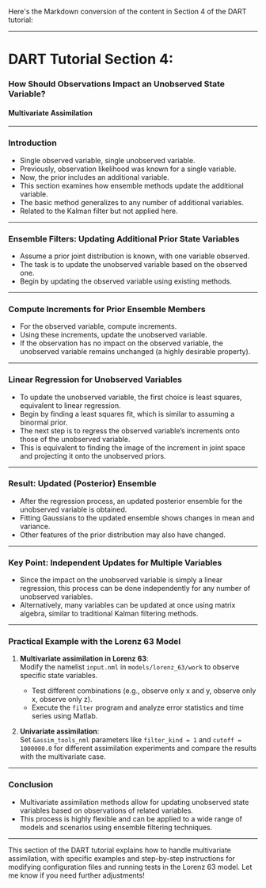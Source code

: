 Here's the Markdown conversion of the content in Section 4 of the DART tutorial:

---

# DART Tutorial Section 4:  
### How Should Observations Impact an Unobserved State Variable?  
#### Multivariate Assimilation  

---

### Introduction
- Single observed variable, single unobserved variable.
- Previously, observation likelihood was known for a single variable.
- Now, the prior includes an additional variable.
- This section examines how ensemble methods update the additional variable.
- The basic method generalizes to any number of additional variables.
- Related to the Kalman filter but not applied here.

---

### Ensemble Filters: Updating Additional Prior State Variables

- Assume a prior joint distribution is known, with one variable observed.
- The task is to update the unobserved variable based on the observed one.
- Begin by updating the observed variable using existing methods.

---

### Compute Increments for Prior Ensemble Members
- For the observed variable, compute increments.
- Using these increments, update the unobserved variable.
- If the observation has no impact on the observed variable, the unobserved variable remains unchanged (a highly desirable property).

---

### Linear Regression for Unobserved Variables
- To update the unobserved variable, the first choice is least squares, equivalent to linear regression.
- Begin by finding a least squares fit, which is similar to assuming a binormal prior.
- The next step is to regress the observed variable’s increments onto those of the unobserved variable.
- This is equivalent to finding the image of the increment in joint space and projecting it onto the unobserved priors.

---

### Result: Updated (Posterior) Ensemble
- After the regression process, an updated posterior ensemble for the unobserved variable is obtained.
- Fitting Gaussians to the updated ensemble shows changes in mean and variance.
- Other features of the prior distribution may also have changed.

---

### Key Point: Independent Updates for Multiple Variables
- Since the impact on the unobserved variable is simply a linear regression, this process can be done independently for any number of unobserved variables.
- Alternatively, many variables can be updated at once using matrix algebra, similar to traditional Kalman filtering methods.

---

### Practical Example with the Lorenz 63 Model
1. **Multivariate assimilation in Lorenz 63**:  
   Modify the namelist `input.nml` in `models/lorenz_63/work` to observe specific state variables.
   - Test different combinations (e.g., observe only x and y, observe only x, observe only z).
   - Execute the `filter` program and analyze error statistics and time series using Matlab.

2. **Univariate assimilation**:  
   Set `&assim_tools_nml` parameters like `filter_kind = 1` and `cutoff = 1000000.0` for different assimilation experiments and compare the results with the multivariate case.

---

### Conclusion
- Multivariate assimilation methods allow for updating unobserved state variables based on observations of related variables.
- This process is highly flexible and can be applied to a wide range of models and scenarios using ensemble filtering techniques.

--- 

This section of the DART tutorial explains how to handle multivariate assimilation, with specific examples and step-by-step instructions for modifying configuration files and running tests in the Lorenz 63 model. Let me know if you need further adjustments!

